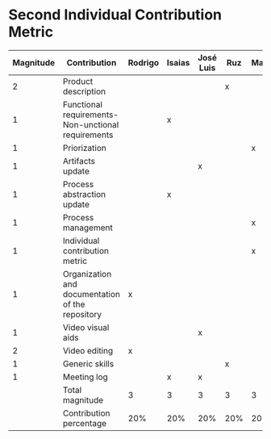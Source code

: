 # Second Individual Contribution Metric

| Magnitude | Contribution                                       | Rodrigo | Isaias | José Luis | Ruz | Marco |
| --------- | -------------------------------------------------- | ------- | ------ | --------- | --- | ----- |
| 2         | Product description                                |         |        |           | x   |       |
| 1         | Functional requirements-Non-unctional requirements |         | x      |           |     |       |
| 1         | Priorization                                       |         |        |           |     | x     |
| 1         | Artifacts update                                   |         |        | x         |     |       |
| 1         | Process abstraction update                         |         | x      |           |     |       |
| 1         | Process management                                 |         |        |           |     | x     |
| 1         | Individual contribution metric                     |         |        |           |     | x     |
| 1         | Organization and documentation of the repository   | x       |        |           |     |       |
| 1         | Video visual aids                                  |         |        | x         |     |       |
| 2         | Video editing                                      | x       |        |           |     |       |
| 1         | Generic skills                                     |         |        |           | x   |       |
| 1         | Meeting log                                        |         | x      | x         |     |       |
|           | Total magnitude                                    | 3       | 3      | 3         | 3   | 3     |
|           | Contribution percentage                            | 20%     | 20%    | 20%       | 20% | 20%   |
